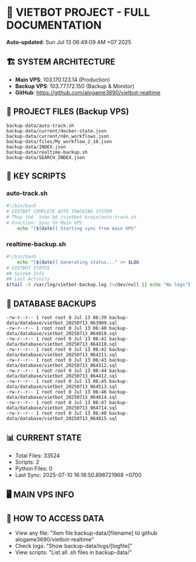 # 🤖 VIETBOT PROJECT - FULL DOCUMENTATION
**Auto-updated**: Sun Jul 13 06:49:09 AM +07 2025

## 🏗️ SYSTEM ARCHITECTURE
- **Main VPS**: 103.170.123.14 (Production)
- **Backup VPS**: 103.77.172.150 (Backup & Monitor)
- **GitHub**: https://github.com/alogame3690/vietbot-realtime

## 📁 PROJECT FILES (Backup VPS)
```
backup-data/auto-track.sh
backup-data/current/docker-state.json
backup-data/current/n8n_workflows.json
backup-data/files/My_workflow_2_10.json
backup-data/INDEX.json
backup-data/realtime-backup.sh
backup-data/SEARCH_INDEX.json
```

## 🔧 KEY SCRIPTS
### auto-track.sh
```bash
#!/bin/bash
# VIETBOT COMPLETE AUTO TRACKING SYSTEM
# Thay thế toàn bộ /vietbot-brain/auto-track.sh
# Function: Sync từ Main VPS
    echo "[$(date)] Starting sync from main VPS"
```
### realtime-backup.sh
```bash
#!/bin/bash
    echo "[$(date)] Generating status..." >> $LOG
# VIETBOT STATUS
## System Info
## Last Activity
$(tail -5 /var/log/vietbot-backup.log 2>/dev/null || echo "No logs")
```

## 💾 DATABASE BACKUPS
```
-rw-r--r-- 1 root root 0 Jul 13 06:39 backup-data/database/vietbot_20250713_063909.sql
-rw-r--r-- 1 root root 0 Jul 13 06:40 backup-data/database/vietbot_20250713_064010.sql
-rw-r--r-- 1 root root 0 Jul 13 06:41 backup-data/database/vietbot_20250713_064110.sql
-rw-r--r-- 1 root root 0 Jul 13 06:42 backup-data/database/vietbot_20250713_064211.sql
-rw-r--r-- 1 root root 0 Jul 13 06:43 backup-data/database/vietbot_20250713_064312.sql
-rw-r--r-- 1 root root 0 Jul 13 06:44 backup-data/database/vietbot_20250713_064412.sql
-rw-r--r-- 1 root root 0 Jul 13 06:45 backup-data/database/vietbot_20250713_064513.sql
-rw-r--r-- 1 root root 0 Jul 13 06:46 backup-data/database/vietbot_20250713_064614.sql
-rw-r--r-- 1 root root 0 Jul 13 06:47 backup-data/database/vietbot_20250713_064714.sql
-rw-r--r-- 1 root root 0 Jul 13 06:48 backup-data/database/vietbot_20250713_064815.sql
```

## 📊 CURRENT STATE
- Total Files: 33524
- Scripts: 2
- Python Files: 0
- Last Sync: 2025-07-10 16:18:50.896721968 +0700

## 🖥️ MAIN VPS INFO


## 🚨 HOW TO ACCESS DATA
- View any file: "Xem file backup-data/[filename] từ github alogame3690/vietbot-realtime"
- Check logs: "Show backup-data/logs/[logfile]"
- View scripts: "List all .sh files in backup-data/"

